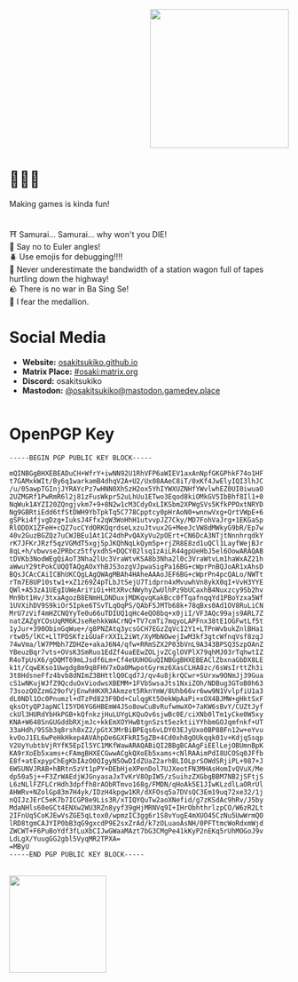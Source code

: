 <div align="right">
  <img width=250px src="https://github.com/user-attachments/assets/4e63787b-40d7-4f70-8378-036311a5ab45">
</div>

<!-- <img width="100%" src="https://raw.githubusercontent.com/OsakiTsukiko/OsakiTsukiko/main/banner.jpg"> -->
<h1>🐸🌱🌾</h1>
<p>
Making games is kinda fun!<br><br>

⛩️ Samurai... Samurai... why won't you  DIE!<br>
📐 Say no to Euler angles!<br>
🪲 Use emojis for debugging!!!!<br>
🛒 Never underestimate the bandwidth of a station wagon full of tapes hurtling down the highway!<br>
🪨 There is no war in Ba Sing Se!  
🦔 I fear the medallion.
</p>

<h1>Social Media</h1>
<ul>
  <li><b>Website:</b> <a rel="me" target="_blank" href="https://osakitsukiko.github.io/">osakitsukiko.github.io</a></li>
  <li><b>Matrix Place:</b> <a href="https://matrix.to/#/#osaki:matrix.org" target="_blank">#osaki:matrix.org</a></li>
  <li><b>Discord:</b> osakitsukiko</li>
  <!-- <li><b>Youtube:</b> <a href="https://www.youtube.com/channel/UCSoP59daTpsJutrim4QXSow" target="_blank">Osaki Tsukiko</a></li> -->
  <li><b>Mastodon:</b> <a rel="me" target="_blank" href="https://mastodon.gamedev.place/@osakitsukiko">@osakitsukiko@mastodon.gamedev.place</a></li>
</ul>
<img src="https://profile-counter.glitch.me/osakitsukiko_github_profile_counter/count.svg" width="0px">

<h1>OpenPGP Key</h1>

```
-----BEGIN PGP PUBLIC KEY BLOCK-----

mQINBGgBHXEBEADuCH+WfrY+iwNN92U1RhVFP6aWIEV1axAnNpfGKGPhkF74o1HF
t7GAMxkWIt/By6q1warkamB4dhqV2A+U2/Ux08AAeC8iT/0xKf4JwElyIQI3lhJC
/u/05awpTGInjJYRAYcPz7wHNN0XhSzH2ox5YhIYWXUZNHfYWvlwhEZ0UI0iwuaO
2UZMGRf1PwRmR6l2j81zFusWkpr52uLhUu1ETwo3Eqod8kiOMkGV5IbBhf8Il1+0
NqWuk1AYZI20ZQngjvkm7+9+8N2w1cM3CdyOxLIKSbm2XPWgSVs5KfkPPOxtNRYD
Ng9GBRtiEdd6tfStDWH9YbTpkTq5C778Cpptcy0pHrAoN0+wnnwVxg+QrtVWpE+6
gSPki4fjvgDzg+IuksJ4Ffx2qW3WoHhH1utvvpJZ7Cky/MD7FohVaJrg+1EKGaSp
RlODDX1ZFeH+cQZ7ucCYdORKQqrdseLxzuJtvux2G+MeeJcVW8dMWkyG9bR/Ep7w
40v2GuzBGZQz7uCWJBEu1At1C24dhPvQAXyVu2pOErt+CN6DcA3NTjtNnnhrqdkY
rK7JFKrJRzf5qzVGMdT5xgj5pJKQhNqLkQym5p+rjZR8E8zd1uQCl1LayfWejBJr
8qL+h/vbwvse2PRbcz5tfyxdhS+DQCY02lsq1zAiLR44gpUeHbJ5el6OowARAQAB
tDVKb3NodWEgQiAoT3Nha2lUc3VraWtvKSA8b3Nha2l0c3VraWtvLm1haWxAZ21h
aWwuY29tPokCUQQTAQgAOxYhBJS3ozgVJpwaSigPa16BG+cWprPnBQJoAR1xAhsD
BQsJCAcCAiICBhUKCQgLAgQWAgMBAh4HAheAAAoJEF6BG+cWprPn4pcQALo/NWTt
rTm7E8UP10stw1+xZ1z69Z4pTLbJtSejU7Tidprn4xMvuwhVn8ykX0qI+VvH3YYE
QWl+A53zA1UEgIUWeAriYiOi+HtXRvcNWyhyZwUlhPz9bUCaxhB4Nuxzcy9Sb2hv
Mn9bt1Hv/3txaAgozB8ENmHLDNDuxjMDKqvqKakBcc0fTqafnqqYd1PBoYzxa5Wf
1UVXihDV9S9kiOr5Ipke6TSvTLqOqPS/QAbF5JMTb68k+78qBxs0Ad1OV8RuLiCN
MrU7zVif4mHZCNQYyTe0u66uTDIUQ1qHc4eQO8bq+x0jiI/VF3AQc99ajs9ARL7Z
natZAZgYCOsUqRM6KJseRehkkWACrNQ+TV7cmTi7mqyoLAPFnx38tE1OGFwtLf5t
1yJur+390ObinGqWue+/g8PNZAtq3ycsGCH7EGzZqVcI2Y1+LTPnWvbukZnlBHa1
rtw05/lKC+LlTPDSKfziGUaFrXXIL2iWt/XyMbNOwejIwM3kf3gtcWfnqVsf8zqJ
74wVma/lW7PMbh7ZDHZe+akaJ6N4/qfw+RRmSZX2P03bVnL9A343BPSQ3SzpOAnZ
YBeuzBqr7vts+OVsK3SmRuo1EdZf4uaEEwZOLjvZCglOVPlX79qhMJ03rTqhwtIZ
R4oTpUsX6/gOQMT69mLJsdf6Lm+Cf4eUUHOGuQINBGgBHXEBEAClZbxnaGbDX8LE
k1t/CqwEKso1Uwgdg8m9q8FHV7xOa0MwpotGyrmz6XasCLHA8zc/6sWsIrttZh3i
3t8HdsneFfz4bvb8dNImZ3BHttlQ0Cqd7J/qv4u8jkrQCwr+SUrxw9ONmJj39Gua
cS1wNKujWJfZ9QcduOxViodwsXBEMM+1FVbSwsaJts1NxiZOh/NDBug3GToB0h63
73sozQOZzmG29ofVjEnwhHKXRJAkmzet5RknYmW/8Uhb66vr6ww9N1VvlpfiU1a3
dL0NDl1Oc0Pnumzl+dTzPd823F9Dd+CulqgKt5OekWpAaPi+xOX4BJMW+gHktSxF
qksOtyQPJapNClI5YD6YG6HBEmW4JSo8owCuBvRufwmwXO+7aKW6sBvY/CUZtJyf
ckUl3HURdYbHkPGB+kQfnkzjHuLUYgLKQuOv6sjwBc0E/ciXNb0lTm1yCke0W5xy
KNA+W648SnGUGddbRXjmJc+kkEmXOYHwBtgnSzst5ezktiiYYhbmGOJqmfnkf+UT
33aHdh/9SSb3q8rsh8xZ2/pGtX3MrBiBPEqs6vLDY03EJyUxo0BP8BFn12w+eYvu
kvOoJ1EL6wPeHkHkep4AVAhpDe6GXFkRI5gZB+4Cd0xh8gOUkqqk01v+KdjqSsqp
V2UyYubtbVjRYfK5EpIl5YC1MKfWawARAQABiQI2BBgBCAAgFiEElLejOBUmnBpK
KA9rXoEb5xams+cFAmgBHXECGwwACgkQXoEb5xams+cNlRAAimPdI8UCOSq0JFfb
E8f+atExpypChEgKbIAzO0QIgyN5OwDIdZUaZ2arhBLIOLprSOWdSRjiPL+987+J
6WSUNVJRAB+hBRtn5zVt1pPY+DEbHjeXPenDol7UJXeotFN3MHAsHomIvQVuX/Me
dp50a5j++F3ZrWAEdjWJGnyasaJxTvKrV8OpIW5/zSuihzZXGbgBBM7NB2jSFtjS
L6zNLlFZFLCrHdh3dpffh8rAObRTmvo168g/FMDN/qHoAk5E1JIwKLzdlLaORrUl
AHWRv+NZolGp83m7H4yk/IDzH4kpgw1KR/dXFOsq5a7DVsQC3Em19uq72xe32/1j
nQIJzJErC5eK7b7ICGP8e9Lis3R/xTIQYQuTw2aoXNefid/g7zKSdAc9hRv/J5by
MdaNHls60eGCt4ENXw2WU3RZn8yyf39gHjMRNVq9I+IHrObhthrlzpCO/W6zR2Lt
2IFnUq5CoKJEwVsZGE5qLtox0/wpmzIC3gg6r1S8vYugE4mXUO45CzNu5UwWrmQO
lRD8tgmCAJYIP0bB3qG9gxcdP9E2sxZrAd/k7zOLuaoAsNH/0PFTtmcWoRdxmWjd
ZWCWT+F6PuBoYdf3fLuXbCIJwGWaaMAzt7bG3CMgPe41kKyP2nEKq5rUhMOGoJ9v
LdLgX/YuugGG2gbl5VyqMR2TPXA=
=MByU
-----END PGP PUBLIC KEY BLOCK-----
```
<br>
<div align="left">
  <img width=175px src="https://github.com/user-attachments/assets/88e5ad70-f30b-44a0-a3ac-92144847f617">
</div>
